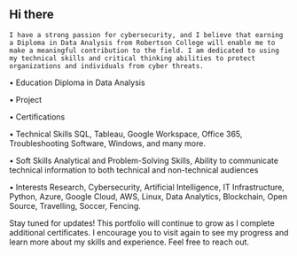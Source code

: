 ## Hi there 

    I have a strong passion for cybersecurity, and I believe that earning a Diploma in Data Analysis from Robertson College will enable me to make a meaningful contribution to the field. I am dedicated to using my technical skills and critical thinking abilities to protect     organizations and individuals from cyber threats.

• Education
    Diploma in Data Analysis

• Project
    

• Certifications
    

• Technical Skills
    SQL, Tableau, Google Workspace, Office 365, Troubleshooting Software, Windows, and many more.
    
• Soft Skills
    Analytical and Problem-Solving Skills, Ability to communicate technical information to both technical and non-technical audiences

• Interests
    Research, Cybersecurity, Artificial Intelligence, IT Infrastructure, Python, Azure, Google Cloud, AWS, Linux, Data Analytics, Blockchain, Open Source, Travelling, Soccer, Fencing.

Stay tuned for updates!
This portfolio will continue to grow as I complete additional certificates. I encourage you to visit again to see my progress and learn more about my skills and experience. Feel free to reach out.
